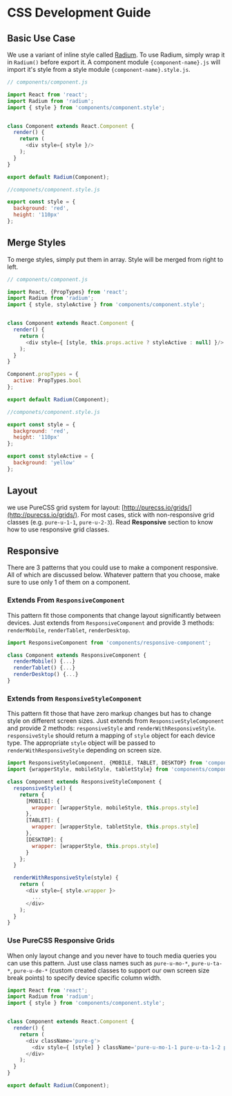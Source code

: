 # CSS Development Guide

## Basic Use Case

We use a variant of inline style called [Radium](https://github.com/FormidableLabs/radium). To use Radium, simply wrap it in `Radium()` before export it. A component module `{component-name}.js` will import it's style from a style module `{component-name}.style.js`.

```javascript
// components/component.js

import React from 'react';
import Radium from 'radium';
import { style } from 'components/component.style';


class Component extends React.Component {
  render() {
    return (
      <div style={ style }/>
    );
  }
}

export default Radium(Component);
```

```javascript
//componets/component.style.js

export const style = {
  background: 'red',
  height: '110px'
};
```

## Merge Styles

To merge styles, simply put them in array. Style will be merged from right to left.

```javascript
// components/component.js

import React, {PropTypes} from 'react';
import Radium from 'radium';
import { style, styleActive } from 'components/component.style';


class Component extends React.Component {
  render() {
    return (
      <div style={ [style, this.props.active ? styleActive : null] }/>
    );
  }
}

Component.propTypes = {
  active: PropTypes.bool
};

export default Radium(Component);
```

```javascript
//componets/component.style.js

export const style = {
  background: 'red',
  height: '110px'
};

export const styleActive = {
  background: 'yellow'
};
```

## Layout

we use PureCSS grid system for layout: [http://purecss.io/grids/](http://purecss.io/grids/). For most cases, stick with non-responsive grid classes (e.g. `pure-u-1-1`, `pure-u-2-3`). Read **Responsive** section to know how to use responsive grid classes.

## Responsive

There are 3 patterns that you could use to make a component responsive. All of which are discussed below. Whatever pattern that you choose, make sure to use only 1 of them on a component.

### Extends From `ResponsiveComponent`

This pattern fit those components that change layout significantly between devices. Just extends from `ResponsiveComponent` and provide 3 methods: `renderMobile`, `renderTablet`, `renderDesktop`.

```javascript
import ResponsiveComponent from 'components/responsive-component';

class Component extends ResponsiveComponent {
  renderMobile() {...}
  renderTablet() {...}
  renderDesktop() {...}
}
```

### Extends from `ResponsiveStyleComponent`

This pattern fit those that have zero markup changes but has to change style on different screen sizes. Just extends from `ResponsiveStyleComponent` and provide 2 methods: `responsiveStyle` and `renderWithResponsiveStyle`. `responsiveStyle` should return a mapping of `style` object for each device type. The appropriate `style` object will be passed to `renderWithResponsiveStyle` depending on screen size.

```javascript
import ResponsiveStyleComponent, {MOBILE, TABLET, DESKTOP} from 'components/responsive-style-component';
import {wrapperStyle, mobileStyle, tabletStyle} from 'components/component.style.js';

class Component extends ResponsiveStyleComponent {
  responsiveStyle() {
    return {
      [MOBILE]: {
        wrapper: [wrapperStyle, mobileStyle, this.props.style]
      },
      [TABLET]: {
        wrapper: [wrapperStyle, tabletStyle, this.props.style]
      },
      [DESKTOP]: {
        wrapper: [wrapperStyle, this.props.style]
      }
    };
  }

  renderWithResponsiveStyle(style) {
    return (
      <div style={ style.wrapper }>
        ...
      </div>
    );
  }
}
```

### Use PureCSS Responsive Grids

When only layout change and you never have to touch media queries you can use this pattern. Just use class names such as `pure-u-mo-*`, `pure-u-ta-*`, `pure-u-de-*` (custom created classes to support our own screen size break points) to specify device specific column width.

```javascript
import React from 'react';
import Radium from 'radium';
import { style } from 'components/component.style';


class Component extends React.Component {
  render() {
    return (
      <div className='pure-g'>
        <div style={ [style] } className='pure-u-mo-1-1 pure-u-ta-1-2 pure-u-de-1-3'/>
      </div>
    );
  }
}

export default Radium(Component);
```
